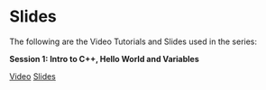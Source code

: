 # Slides

The following are the Video Tutorials and Slides used in the series:   

**Session 1: Intro to C++, Hello World and Variables**   

[Video](https://artslondon.sharepoint.com/teams/CBootcamp/Shared%20Documents/General/Recordings/Session%201-20230117_110625-Meeting%20Recording.mp4?web=1&isSPOFile=1)          [Slides](https://docs.google.com/presentation/d/1m0gRUpJwmw6_kTxvCWIqwSy0ApLnmompDGXXl2hT5Tw/edit?usp=sharing) 
